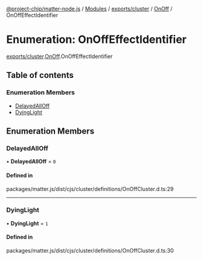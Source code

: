 [@project-chip/matter-node.js](../README.md) / [Modules](../modules.md) / [exports/cluster](../modules/exports_cluster.md) / [OnOff](../modules/exports_cluster.OnOff.md) / OnOffEffectIdentifier

# Enumeration: OnOffEffectIdentifier

[exports/cluster](../modules/exports_cluster.md).[OnOff](../modules/exports_cluster.OnOff.md).OnOffEffectIdentifier

## Table of contents

### Enumeration Members

- [DelayedAllOff](exports_cluster.OnOff.OnOffEffectIdentifier.md#delayedalloff)
- [DyingLight](exports_cluster.OnOff.OnOffEffectIdentifier.md#dyinglight)

## Enumeration Members

### DelayedAllOff

• **DelayedAllOff** = ``0``

#### Defined in

packages/matter.js/dist/cjs/cluster/definitions/OnOffCluster.d.ts:29

___

### DyingLight

• **DyingLight** = ``1``

#### Defined in

packages/matter.js/dist/cjs/cluster/definitions/OnOffCluster.d.ts:30
